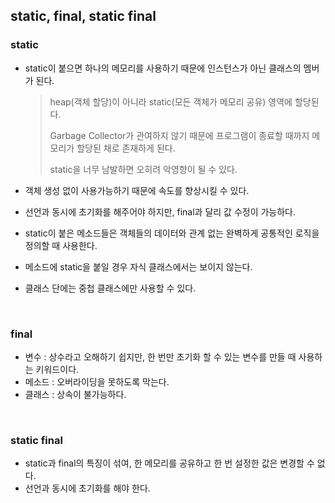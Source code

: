 ## static, final, static final

### static

+ static이 붙으면 하나의 메모리를 사용하기 때문에 인스턴스가 아닌 클래스의 멤버가 된다.

  > heap(객체 할당)이 아니라 static(모든 객체가 메모리 공유) 영역에 할당된다.
  >
  > Garbage Collector가 관여하지 않기 때문에 프로그램이 종료할 때까지 메모리가 할당된 채로 존재하게 된다. 
  >
  > static을 너무 남발하면 오히려 악영향이 될 수 있다.

+ 객체 생성 없이 사용가능하기 때문에 속도를 향상시킬 수 있다.

+ 선언과 동시에 초기화를 해주어야 하지만, final과 달리 값 수정이 가능하다.
+ static이 붙은 메소드들은 객체들의 데이터와 관계 없는 완벽하게 공통적인 로직을 정의할 때 사용한다.
+ 메소드에 static을 붙일 경우 자식 클래스에서는 보이지 않는다.
+ 클래스 단에는 중첩 클래스에만 사용할 수 있다.

<br>

### final

+ 변수 : 상수라고 오해하기 쉽지만, 한 번만 초기화 할 수 있는 변수를 만들 때 사용하는 키워드이다.
+ 메소드 : 오버라이딩을 못하도록 막는다.
+ 클래스 : 상속이 불가능하다.

<br>

### static final

+ static과 final의 특징이 섞여, 한 메모리를 공유하고 한 번 설정한 값은 변경할 수 없다.
+ 선언과 동시에 초기화를 해야 한다.